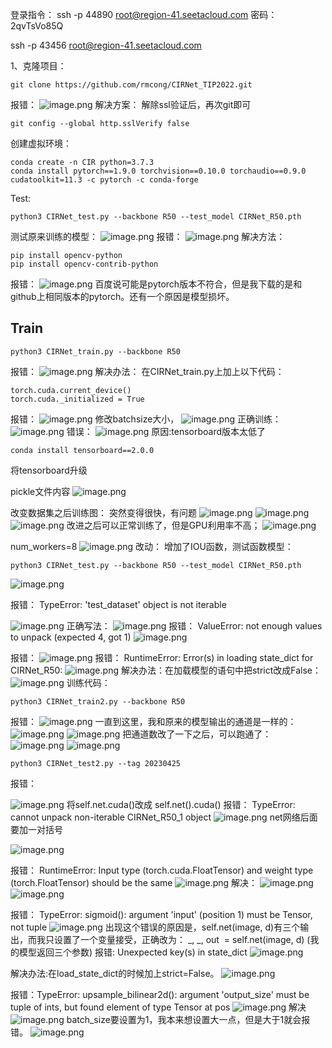 登录指令：
ssh -p 44890 root@region-41.seetacloud.com
密码：
2qvTsVo85Q

ssh -p 43456 root@region-41.seetacloud.com

1、克隆项目：
```
git clone https://github.com/rmcong/CIRNet_TIP2022.git
```
报错：
![image.png](https://cdn.nlark.com/yuque/0/2023/png/22838017/1679808404066-fa7cc369-e864-49fe-83dc-c8c197de2415.png#averageHue=%230a0806&clientId=uf80f0796-03ab-4&from=paste&height=65&id=uaa35d54e&originHeight=130&originWidth=1878&originalType=binary&ratio=2&rotation=0&showTitle=false&size=80071&status=done&style=none&taskId=u2a2625fd-788f-415a-afbc-1041899f84d&title=&width=939)
解决方案：
解除ssl验证后，再次git即可
```
git config --global http.sslVerify false

```
创建虚拟环境：
```
conda create -n CIR python=3.7.3
conda install pytorch==1.9.0 torchvision==0.10.0 torchaudio==0.9.0 cudatoolkit=11.3 -c pytorch -c conda-forge
```
Test:
```
python3 CIRNet_test.py --backbone R50 --test_model CIRNet_R50.pth
```
测试原来训练的模型：
![image.png](https://cdn.nlark.com/yuque/0/2023/png/22838017/1682146870193-c449946e-9e30-4d18-ac4c-978cb5c8265e.png#averageHue=%23120e0b&clientId=u4cc42c59-1816-4&from=paste&height=128&id=uf8c23fe8&originHeight=255&originWidth=747&originalType=binary&ratio=2&rotation=0&showTitle=false&size=103980&status=done&style=none&taskId=ue0c12ceb-f976-4788-b159-6a2edc00b34&title=&width=373.5)
报错：
![image.png](https://cdn.nlark.com/yuque/0/2023/png/22838017/1679809873081-6f605b7b-045e-4c90-99bc-dde7fcba60d2.png#averageHue=%23070604&clientId=uf80f0796-03ab-4&from=paste&height=74&id=u3843d037&originHeight=148&originWidth=1773&originalType=binary&ratio=2&rotation=0&showTitle=false&size=68701&status=done&style=none&taskId=ub8825829-c55e-466c-acbf-9ccb8756e7a&title=&width=886.5)
解决方法：
```
pip install opencv-python  
pip install opencv-contrib-python 
```
报错：
![image.png](https://cdn.nlark.com/yuque/0/2023/png/22838017/1680314512143-0fd8b6c4-6d8e-45fb-a694-29c7edf30874.png#averageHue=%230b0906&clientId=u8f438192-ae0e-4&from=paste&height=147&id=u75ffd642&originHeight=293&originWidth=1864&originalType=binary&ratio=2&rotation=0&showTitle=false&size=210265&status=done&style=none&taskId=u01921767-0e14-4e73-a159-3e27e3d2483&title=&width=932)
百度说可能是pytorch版本不符合，但是我下载的是和github上相同版本的pytorch。还有一个原因是模型损坏。
## Train
```
python3 CIRNet_train.py --backbone R50
```
报错：
![image.png](https://cdn.nlark.com/yuque/0/2023/png/22838017/1680319784439-bcb9bca0-163d-4434-b1e6-ee67c5f9b84c.png#averageHue=%23090705&clientId=u8f438192-ae0e-4&from=paste&height=350&id=uc37b8fdd&originHeight=700&originWidth=1651&originalType=binary&ratio=2&rotation=0&showTitle=false&size=347142&status=done&style=none&taskId=ub2417938-2edd-419e-ac33-47c31790286&title=&width=825.5)
解决办法：
在CIRNet_train.py上加上以下代码：
```
torch.cuda.current_device()
torch.cuda._initialized = True
```
报错：
![image.png](https://cdn.nlark.com/yuque/0/2023/png/22838017/1680320851037-5c36f802-111f-4458-9b9c-cc02f8c4da68.png#averageHue=%23f1efed&clientId=u8f438192-ae0e-4&from=paste&height=54&id=u65d854a3&originHeight=108&originWidth=2045&originalType=binary&ratio=2&rotation=0&showTitle=false&size=30770&status=done&style=none&taskId=ufc980aa5-67e1-4275-99f0-d87795795c0&title=&width=1022.5)
修改batchsize大小，
![image.png](https://cdn.nlark.com/yuque/0/2023/png/22838017/1680320883082-4c6c2368-7620-4df1-87c4-81197a086b23.png#averageHue=%23f9f5f4&clientId=u8f438192-ae0e-4&from=paste&height=323&id=u9b754492&originHeight=645&originWidth=1933&originalType=binary&ratio=2&rotation=0&showTitle=false&size=180185&status=done&style=none&taskId=u66b59280-082c-418e-84e0-e79dad668bc&title=&width=966.5)
正确训练：
![image.png](https://cdn.nlark.com/yuque/0/2023/png/22838017/1680320822637-06f82159-4fa7-4465-824a-f00330750d35.png#averageHue=%230f0c08&clientId=u8f438192-ae0e-4&from=paste&height=270&id=ucf4a35cc&originHeight=540&originWidth=1186&originalType=binary&ratio=2&rotation=0&showTitle=false&size=335869&status=done&style=none&taskId=u3a612714-9f2b-4374-a812-024968b1472&title=&width=593)
错误：
![image.png](https://cdn.nlark.com/yuque/0/2023/png/22838017/1681052486106-1de6ac85-c6ec-4c64-88c2-c65f417799d3.png#averageHue=%230a0806&clientId=u0690e5b8-5c95-4&from=paste&height=198&id=u06932b49&originHeight=395&originWidth=1870&originalType=binary&ratio=2&rotation=0&showTitle=false&size=86295&status=done&style=none&taskId=uc6d07f5a-e9c8-4dfd-9fa5-db9b0776292&title=&width=935)
原因:tensorboard版本太低了
```
conda install tensorboard==2.0.0
```
将tensorboard升级

pickle文件内容
![image.png](https://cdn.nlark.com/yuque/0/2023/png/22838017/1681118979897-3c70e50b-c34e-4918-8bdc-c96c20fc2182.png#averageHue=%23ebebeb&clientId=ucf2e3dbe-9c90-4&from=paste&height=317&id=ue80c1481&originHeight=634&originWidth=1867&originalType=binary&ratio=2&rotation=0&showTitle=false&size=317969&status=done&style=none&taskId=u07862e14-9c1e-4380-844e-6444cd348ba&title=&width=933.5)

改变数据集之后训练图：
突然变得很快，有问题
![image.png](https://cdn.nlark.com/yuque/0/2023/png/22838017/1681182125605-6a41bff3-e44e-4ab9-bfab-6f777b57f223.png#averageHue=%23030202&clientId=uc8956a94-e4ad-4&from=paste&height=534&id=uf66f5bc5&originHeight=1068&originWidth=1442&originalType=binary&ratio=2&rotation=0&showTitle=false&size=190226&status=done&style=none&taskId=u3a358969-734e-408b-bcb9-4cc35bbc176&title=&width=721)
![image.png](https://cdn.nlark.com/yuque/0/2023/png/22838017/1681214954418-e92aecf8-3877-4850-b805-bf22037f5765.png#averageHue=%23faf9f8&clientId=u0dabf9e1-37ff-4&from=paste&height=180&id=uc3784e5e&originHeight=359&originWidth=1216&originalType=binary&ratio=2&rotation=0&showTitle=false&size=38718&status=done&style=none&taskId=u0b4bb3d7-14a0-47b1-8796-7621144eec4&title=&width=608)
![image.png](https://cdn.nlark.com/yuque/0/2023/png/22838017/1681215069166-bc2c38c4-b6ef-46bb-91eb-a67ab8cd3a22.png#averageHue=%23f6f5f4&clientId=u0dabf9e1-37ff-4&from=paste&height=140&id=ud36bc113&originHeight=280&originWidth=1314&originalType=binary&ratio=2&rotation=0&showTitle=false&size=34998&status=done&style=none&taskId=u995c331e-19b2-4766-a52e-9b5f181bb7f&title=&width=657)
改进之后可以正常训练了，但是GPU利用率不高；
![image.png](https://cdn.nlark.com/yuque/0/2023/png/22838017/1681228358163-d0404b7f-2b78-4783-a0cb-77cad1cfe153.png#averageHue=%23ebd7b4&clientId=u0dabf9e1-37ff-4&from=paste&height=1499&id=ua5ac1e65&originHeight=2997&originWidth=2556&originalType=binary&ratio=2&rotation=0&showTitle=false&size=314600&status=done&style=none&taskId=u32f4b715-a9ec-4eba-a095-4624abafb7f&title=&width=1278)

num_workers=8
![image.png](https://cdn.nlark.com/yuque/0/2023/png/22838017/1681281587783-2c405c76-c673-42f5-a16b-e86f88c32ac3.png#averageHue=%23120f0c&clientId=ue5b31315-b8c6-4&from=paste&height=75&id=u1e81f333&originHeight=150&originWidth=1129&originalType=binary&ratio=2&rotation=0&showTitle=false&size=81895&status=done&style=none&taskId=ubdbcf00e-7f34-40b8-8c2e-7955680bcdd&title=&width=564.5)
改动：
增加了IOU函数，测试函数模型：
```
python3 CIRNet_test.py --backbone R50 --test_model CIRNet_R50.pth
```
![image.png](https://cdn.nlark.com/yuque/0/2023/png/22838017/1681890861046-8c7be50b-d58c-4c38-af46-6ae05635d1ac.png#averageHue=%230a0907&clientId=u9043597b-be03-4&from=paste&height=448&id=uf81b8778&originHeight=895&originWidth=1892&originalType=binary&ratio=2&rotation=0&showTitle=false&size=420092&status=done&style=none&taskId=u50d71587-e3b0-453c-a320-b0a17fd3c73&title=&width=946)

报错：
TypeError: 'test_dataset' object is not iterable

![image.png](https://cdn.nlark.com/yuque/0/2023/png/22838017/1681972408324-d6351353-e00b-4a79-b718-58131ce83d7e.png#averageHue=%23f8f7f6&clientId=u3ba26c03-d804-4&from=paste&height=108&id=ud344838f&originHeight=215&originWidth=1983&originalType=binary&ratio=2&rotation=0&showTitle=false&size=34703&status=done&style=none&taskId=u6e297992-650e-496c-a1a3-a01acb8474c&title=&width=991.5)
正确写法：
![image.png](https://cdn.nlark.com/yuque/0/2023/png/22838017/1681972591398-7ea8679a-24fe-4ec0-98b6-75ca67f522df.png#averageHue=%23fbf6f5&clientId=u3ba26c03-d804-4&from=paste&height=216&id=u82004b89&originHeight=432&originWidth=2022&originalType=binary&ratio=2&rotation=0&showTitle=false&size=133391&status=done&style=none&taskId=uef817eb7-508d-4f06-a281-8cc96dc9869&title=&width=1011)
报错：
ValueError: not enough values to unpack (expected 4, got 1)
![image.png](https://cdn.nlark.com/yuque/0/2023/png/22838017/1681972866972-249f05ed-a080-4fd1-af7b-a7c5f22c516b.png#averageHue=%23070604&clientId=u3ba26c03-d804-4&from=paste&height=98&id=u1af45c48&originHeight=196&originWidth=1748&originalType=binary&ratio=2&rotation=0&showTitle=false&size=90165&status=done&style=none&taskId=ua8a53620-95eb-40cf-908b-52144196f1a&title=&width=874)

报错：
![image.png](https://cdn.nlark.com/yuque/0/2023/png/22838017/1682040774123-83ba4805-8566-40e5-8a5e-1ced611cfaa7.png#averageHue=%23070604&clientId=uee4f3393-3fc3-4&from=paste&height=156&id=u3a9b5b11&originHeight=311&originWidth=1608&originalType=binary&ratio=2&rotation=0&showTitle=false&size=129575&status=done&style=none&taskId=uc2e9d3b1-6017-475a-9de3-be36be9cd1a&title=&width=804)
报错：
RuntimeError: Error(s) in loading state_dict for CIRNet_R50:
![image.png](https://cdn.nlark.com/yuque/0/2023/png/22838017/1682146734073-7e3876bc-ec4a-47f0-b6f6-2a55244f3544.png#averageHue=%230f0d0b&clientId=u4cc42c59-1816-4&from=paste&height=226&id=u6cbe7e3b&originHeight=452&originWidth=1893&originalType=binary&ratio=2&rotation=0&showTitle=false&size=276013&status=done&style=none&taskId=ue504df7e-a7c2-444b-a72e-3625f5d7970&title=&width=946.5)
解决办法：在加载模型的语句中把strict改成False：
![image.png](https://cdn.nlark.com/yuque/0/2023/png/22838017/1682150702333-5984e083-852d-42b3-81d8-295bd62a931e.png#averageHue=%23fdfcfc&clientId=u4cc42c59-1816-4&from=paste&height=88&id=u5e90403b&originHeight=176&originWidth=1962&originalType=binary&ratio=2&rotation=0&showTitle=false&size=33827&status=done&style=none&taskId=udf5b22fb-0cd4-4ba2-ab2b-5b7ffec5be9&title=&width=981)
训练代码：
```
python3 CIRNet_train2.py --backbone R50
```
报错：
![image.png](https://cdn.nlark.com/yuque/0/2023/png/22838017/1682242468885-9f6f1c90-99e9-4b56-ba13-cd40ab7fabb1.png#averageHue=%230a0806&clientId=ua245f2d8-328a-4&from=paste&height=427&id=ub8441e11&originHeight=853&originWidth=1877&originalType=binary&ratio=2&rotation=0&showTitle=false&size=539919&status=done&style=none&taskId=u5cb716b6-fb98-4ff0-8934-4145196acd0&title=&width=938.5)
一直到这里，我和原来的模型输出的通道是一样的：
![image.png](https://cdn.nlark.com/yuque/0/2023/png/22838017/1682242527563-d438269b-184c-481c-b9cd-712114a680f2.png#averageHue=%230c0a08&clientId=ua245f2d8-328a-4&from=paste&height=202&id=ua7c3ec22&originHeight=404&originWidth=869&originalType=binary&ratio=2&rotation=0&showTitle=false&size=94125&status=done&style=none&taskId=u6c0a4df3-72f5-4859-b93d-106e3974179&title=&width=434.5)
![image.png](https://cdn.nlark.com/yuque/0/2023/png/22838017/1682242579249-6074c9b6-57f2-490e-8c43-8aee0e3add12.png#averageHue=%23120f0e&clientId=ua245f2d8-328a-4&from=paste&height=238&id=u37f26b07&originHeight=476&originWidth=754&originalType=binary&ratio=2&rotation=0&showTitle=false&size=111470&status=done&style=none&taskId=ud816f78a-8208-4a2d-abe7-bb1c6617518&title=&width=377)
把通道数改了一下之后，可以跑通了：
![image.png](https://cdn.nlark.com/yuque/0/2023/png/22838017/1682253161697-5e90f24f-254a-471b-86be-55cc5a086f41.png#averageHue=%230a0806&clientId=ua245f2d8-328a-4&from=paste&height=514&id=ufa6c9f4a&originHeight=1027&originWidth=1387&originalType=binary&ratio=2&rotation=0&showTitle=false&size=567343&status=done&style=none&taskId=u01206894-e65f-4e47-9252-633e9a4d5d4&title=&width=693.5)
![image.png](https://cdn.nlark.com/yuque/0/2023/png/22838017/1682253189516-b58d6774-db63-4ed2-9191-a9380e39bb74.png#averageHue=%23fefcfb&clientId=ua245f2d8-328a-4&from=paste&height=287&id=ueee4db11&originHeight=573&originWidth=1309&originalType=binary&ratio=2&rotation=0&showTitle=false&size=85974&status=done&style=none&taskId=u6293fe6e-3df1-4778-9cf0-edf0f9872ed&title=&width=654.5)

```
python3 CIRNet_test2.py --tag 20230425
```
报错：

![image.png](https://cdn.nlark.com/yuque/0/2023/png/22838017/1682384950177-ad95a6c9-8c58-4c09-99d5-fe01f92b124e.png#averageHue=%23090706&clientId=ua806d851-71c6-4&from=paste&height=243&id=u3d9bf77a&originHeight=485&originWidth=1615&originalType=binary&ratio=2&rotation=0&showTitle=false&size=194345&status=done&style=none&taskId=u9e90739b-ab1b-4da8-95fc-317756adb7a&title=&width=807.5)
将self.net.cuda()改成  self.net().cuda()
报错：
TypeError: cannot unpack non-iterable CIRNet_R50_1 object
![image.png](https://cdn.nlark.com/yuque/0/2023/png/22838017/1682387219491-4c608960-659c-4c19-b3e8-075ad438bb0a.png#averageHue=%23070604&clientId=ua806d851-71c6-4&from=paste&height=95&id=u03d863e5&originHeight=190&originWidth=1670&originalType=binary&ratio=2&rotation=0&showTitle=false&size=84430&status=done&style=none&taskId=u75899e31-250f-4af4-ae3e-d5085362a57&title=&width=835)
net网络后面要加一对括号

![image.png](https://cdn.nlark.com/yuque/0/2023/png/22838017/1682388630276-1cc06c82-efa1-4848-abf5-13f20941c495.png#averageHue=%23fefdfc&clientId=ua806d851-71c6-4&from=paste&height=53&id=uadcec1d4&originHeight=106&originWidth=1136&originalType=binary&ratio=2&rotation=0&showTitle=false&size=18794&status=done&style=none&taskId=u3ea9c511-280f-4817-9e3d-c5797c41f5c&title=&width=568)

报错：
RuntimeError: Input type (torch.cuda.FloatTensor) and weight type (torch.FloatTensor) should be the same
![image.png](https://cdn.nlark.com/yuque/0/2023/png/22838017/1682388676924-13d6e497-f69e-4018-b4fa-fa355f5916c0.png#averageHue=%23f4f3f1&clientId=ua806d851-71c6-4&from=paste&height=215&id=u3bf44d68&originHeight=429&originWidth=1861&originalType=binary&ratio=2&rotation=0&showTitle=false&size=92807&status=done&style=none&taskId=u502e0084-0c02-4438-bfdf-a6ca23c8267&title=&width=930.5)
解决：
![image.png](https://cdn.nlark.com/yuque/0/2023/png/22838017/1682388995964-6c4d664d-12cd-489c-9846-b554e29bc8b5.png#averageHue=%23efeeed&clientId=ua806d851-71c6-4&from=paste&height=398&id=u17cf7013&originHeight=795&originWidth=1565&originalType=binary&ratio=2&rotation=0&showTitle=false&size=217474&status=done&style=none&taskId=uf10c150a-509f-4372-a622-38ff8dd25ae&title=&width=782.5)
![image.png](https://cdn.nlark.com/yuque/0/2023/png/22838017/1682391215021-4bf2d280-0ec4-493c-a9f6-7ee74e8773ff.png#averageHue=%23f9f8f8&clientId=ua806d851-71c6-4&from=paste&height=43&id=u79084248&originHeight=85&originWidth=1417&originalType=binary&ratio=2&rotation=0&showTitle=false&size=22249&status=done&style=none&taskId=u810eabb0-d6f6-4858-8512-120bd060c67&title=&width=708.5)

报错：
TypeError: sigmoid(): argument 'input' (position 1) must be Tensor, not tuple
![image.png](https://cdn.nlark.com/yuque/0/2023/png/22838017/1682588858457-c2ecaf5b-ab84-4a0b-8d8e-2256d2af509f.png#averageHue=%230b0b0b&clientId=udb596d71-a09d-4&from=paste&height=179&id=u2bede70d&originHeight=357&originWidth=1422&originalType=binary&ratio=2&rotation=0&showTitle=false&size=20493&status=done&style=none&taskId=u9fc9a3ea-2c9b-4906-8dda-94f325a633d&title=&width=711)
出现这个错误的原因是，self.net(image, d)有三个输出，而我只设置了一个变量接受，正确改为：
_, _, out  = self.net(image, d)  (我的模型返回三个参数)
报错:
Unexpected key(s) in state_dict
![image.png](https://cdn.nlark.com/yuque/0/2023/png/22838017/1682590548259-acebe2d4-012c-44c6-ba1a-7c1d8152b74e.png#averageHue=%23161616&clientId=udb596d71-a09d-4&from=paste&height=325&id=u4a09427c&originHeight=649&originWidth=1441&originalType=binary&ratio=2&rotation=0&showTitle=false&size=52584&status=done&style=none&taskId=u55d032ef-c1dd-4682-ab42-06760c1bc9a&title=&width=720.5)

解决办法:在load_state_dict的时候加上strict=False。
![image.png](https://cdn.nlark.com/yuque/0/2023/png/22838017/1682590614618-1cbfba79-55a6-4f61-8fe5-97c6a4720078.png#averageHue=%23fcfbfa&clientId=udb596d71-a09d-4&from=paste&height=55&id=u79eb305e&originHeight=110&originWidth=1647&originalType=binary&ratio=2&rotation=0&showTitle=false&size=21401&status=done&style=none&taskId=u8663b62d-6312-40c0-b28d-2381ba63e0b&title=&width=823.5)

报错：TypeError: upsample_bilinear2d(): argument 'output_size' must be tuple of ints, but found element of type Tensor at pos
![image.png](https://cdn.nlark.com/yuque/0/2023/png/22838017/1682591526541-b066ab9b-2ebe-4586-bd8c-e6f94cd7e932.png#averageHue=%230d0d0d&clientId=u44d8905a-c818-4&from=paste&height=194&id=u1810c6b7&originHeight=387&originWidth=1163&originalType=binary&ratio=2&rotation=0&showTitle=false&size=23250&status=done&style=none&taskId=u88512eb2-2deb-4538-9da4-232b78e2d89&title=&width=581.5)
解决
![image.png](https://cdn.nlark.com/yuque/0/2023/png/22838017/1682591723119-d6935faa-92b4-44f5-96e6-3f57e3265a6b.png#averageHue=%23eceae8&clientId=u44d8905a-c818-4&from=paste&height=80&id=u734bc645&originHeight=160&originWidth=953&originalType=binary&ratio=2&rotation=0&showTitle=false&size=29273&status=done&style=none&taskId=ub3863883-a6d7-4b5b-9f11-1a705873f1b&title=&width=476.5)
batch_size要设置为1，我本来想设置大一点，但是大于1就会报错。
![image.png](https://cdn.nlark.com/yuque/0/2023/png/22838017/1682591900850-c45f647b-f2d4-4a33-80d4-0de06fc7a475.png#averageHue=%23f8f7f5&clientId=u44d8905a-c818-4&from=paste&height=19&id=u253c51d7&originHeight=37&originWidth=759&originalType=binary&ratio=2&rotation=0&showTitle=false&size=6378&status=done&style=none&taskId=u836fe03f-aca4-42bb-aaf6-97a6e73d97c&title=&width=379.5)

